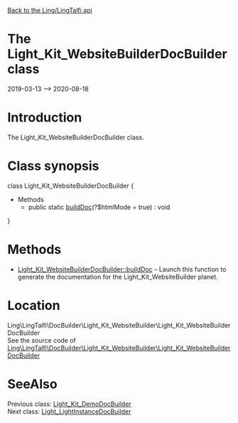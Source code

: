 [Back to the Ling/LingTalfi api](https://github.com/lingtalfi/LingTalfi/blob/master/doc/api/Ling/LingTalfi.md)



The Light_Kit_WebsiteBuilderDocBuilder class
================
2019-03-13 --> 2020-08-18






Introduction
============

The Light_Kit_WebsiteBuilderDocBuilder class.



Class synopsis
==============


class <span class="pl-k">Light_Kit_WebsiteBuilderDocBuilder</span>  {

- Methods
    - public static [buildDoc](https://github.com/lingtalfi/LingTalfi/blob/master/doc/api/Ling/LingTalfi/DocBuilder/Light_Kit_WebsiteBuilder/Light_Kit_WebsiteBuilderDocBuilder/buildDoc.md)(?$htmlMode = true) : void

}






Methods
==============

- [Light_Kit_WebsiteBuilderDocBuilder::buildDoc](https://github.com/lingtalfi/LingTalfi/blob/master/doc/api/Ling/LingTalfi/DocBuilder/Light_Kit_WebsiteBuilder/Light_Kit_WebsiteBuilderDocBuilder/buildDoc.md) &ndash; Launch this function to generate the documentation for the Light_Kit_WebsiteBuilder planet.





Location
=============
Ling\LingTalfi\DocBuilder\Light_Kit_WebsiteBuilder\Light_Kit_WebsiteBuilderDocBuilder<br>
See the source code of [Ling\LingTalfi\DocBuilder\Light_Kit_WebsiteBuilder\Light_Kit_WebsiteBuilderDocBuilder](https://github.com/lingtalfi/LingTalfi/blob/master/DocBuilder/Light_Kit_WebsiteBuilder/Light_Kit_WebsiteBuilderDocBuilder.php)



SeeAlso
==============
Previous class: [Light_Kit_DemoDocBuilder](https://github.com/lingtalfi/LingTalfi/blob/master/doc/api/Ling/LingTalfi/DocBuilder/Light_Kit_Demo/Light_Kit_DemoDocBuilder.md)<br>Next class: [Light_LightInstanceDocBuilder](https://github.com/lingtalfi/LingTalfi/blob/master/doc/api/Ling/LingTalfi/DocBuilder/Light_LightInstance/Light_LightInstanceDocBuilder.md)<br>
